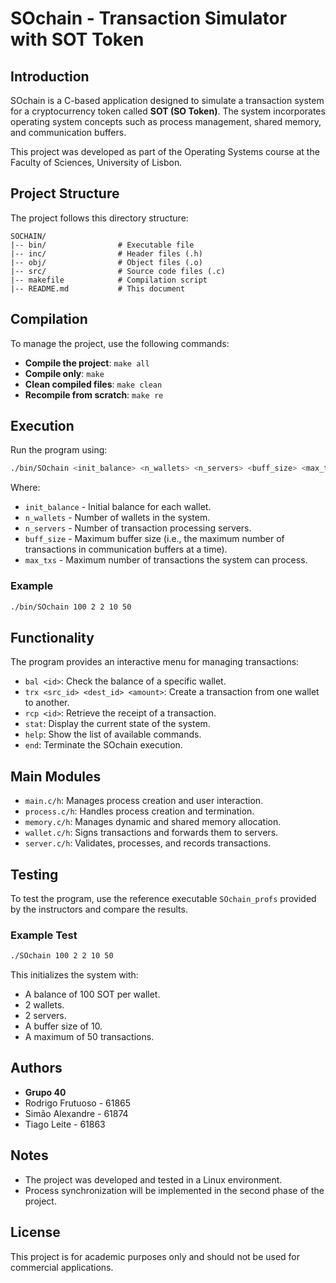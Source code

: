 # SOchain - Transaction Simulator with SOT Token

## Introduction
SOchain is a C-based application designed to simulate a transaction system for a cryptocurrency token called **SOT (SO Token)**. The system incorporates operating system concepts such as process management, shared memory, and communication buffers.

This project was developed as part of the Operating Systems course at the Faculty of Sciences, University of Lisbon.

## Project Structure
The project follows this directory structure:
```
SOCHAIN/
|-- bin/                # Executable file
|-- inc/                # Header files (.h)
|-- obj/                # Object files (.o)
|-- src/                # Source code files (.c)
|-- makefile            # Compilation script
|-- README.md           # This document
```

## Compilation
To manage the project, use the following commands:
- **Compile the project**: `make all`
- **Compile only**: `make`
- **Clean compiled files**: `make clean`
- **Recompile from scratch**: `make re`


## Execution
Run the program using:
```bash
./bin/SOchain <init_balance> <n_wallets> <n_servers> <buff_size> <max_txs>
```
Where:
- `init_balance` - Initial balance for each wallet.
- `n_wallets` - Number of wallets in the system.
- `n_servers` - Number of transaction processing servers.
- `buff_size` - Maximum buffer size (i.e., the maximum number of transactions in communication buffers at a time).
- `max_txs` - Maximum number of transactions the system can process.

### Example
```bash
./bin/SOchain 100 2 2 10 50
```

## Functionality
The program provides an interactive menu for managing transactions:
- `bal <id>`: Check the balance of a specific wallet.
- `trx <src_id> <dest_id> <amount>`: Create a transaction from one wallet to another.
- `rcp <id>`: Retrieve the receipt of a transaction.
- `stat`: Display the current state of the system.
- `help`: Show the list of available commands.
- `end`: Terminate the SOchain execution.

## Main Modules
- `main.c/h`: Manages process creation and user interaction.
- `process.c/h`: Handles process creation and termination.
- `memory.c/h`: Manages dynamic and shared memory allocation.
- `wallet.c/h`: Signs transactions and forwards them to servers.
- `server.c/h`: Validates, processes, and records transactions.

## Testing
To test the program, use the reference executable `SOchain_profs` provided by the instructors and compare the results.

### Example Test
```bash
./SOchain 100 2 2 10 50
```
This initializes the system with:
- A balance of 100 SOT per wallet.
- 2 wallets.
- 2 servers.
- A buffer size of 10.
- A maximum of 50 transactions.

## Authors
- **Grupo 40**
- Rodrigo Frutuoso - 61865
- Simão Alexandre - 61874
- Tiago Leite - 61863


## Notes
- The project was developed and tested in a Linux environment.
- Process synchronization will be implemented in the second phase of the project.

## License
This project is for academic purposes only and should not be used for commercial applications.